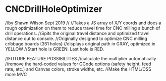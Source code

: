 # CNCDrillHoleOptimizer
//by Shawn Wilson Sept 2019
//
//Takes a JS array of X/Y coords and does a rough optimization on them to reduce travel time for CNC milling a bunch of drill operations.
//Spits the original travel distance and optimized travel distance out to console.
//Originally designed to optimize CNC milling cribbage boards (361 holes)
//displays original path in GRAY, optimized in YELLOW
//Start hole is GREEN.  Last hole is RED.

//FUTURE FEATURE POSSIBILITIES
//calculate the multiplier automatically
//remove the hard-coded values for GCode options (safety height, feed rate, etc.) and Canvas colors, stroke widths, etc.
//Make the HTML/CSS more MVC
